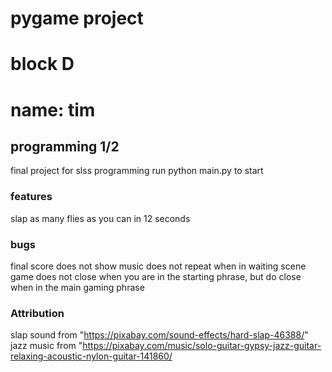 # pygame project
# block D
# name: tim
## programming 1/2
final project for slss programming
run python main.py to start
### features
slap as many flies as you can in 12 seconds

### bugs
final score does not show
music does not repeat when in waiting scene
game does not close when you are in the starting phrase, but do close when in the main gaming phrase

### Attribution
slap sound from "https://pixabay.com/sound-effects/hard-slap-46388/"
jazz music from "https://pixabay.com/music/solo-guitar-gypsy-jazz-guitar-relaxing-acoustic-nylon-guitar-141860/